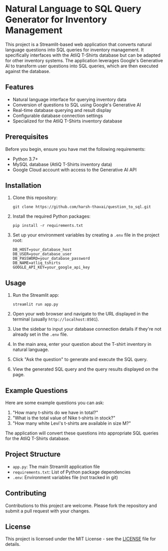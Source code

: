 # Natural Language to SQL Query Generator for Inventory Management

This project is a Streamlit-based web application that converts natural language questions into SQL queries for inventory management. It specifically interfaces with the AtliQ T-Shirts database but can be adapted for other inventory systems. The application leverages Google's Generative AI to transform user questions into SQL queries, which are then executed against the database.

## Features

- Natural language interface for querying inventory data
- Conversion of questions to SQL using Google's Generative AI
- Real-time database querying and result display
- Configurable database connection settings
- Specialized for the AtliQ T-Shirts inventory database

## Prerequisites

Before you begin, ensure you have met the following requirements:

- Python 3.7+
- MySQL database (AtliQ T-Shirts inventory data)
- Google Cloud account with access to the Generative AI API

## Installation

1. Clone this repository:
   ```
   git clone https://github.com/harsh-thavai/question_to_sql.git
   ```

2. Install the required Python packages:
   ```
   pip install -r requirements.txt
   ```

3. Set up your environment variables by creating a `.env` file in the project root:
   ```
   DB_HOST=your_database_host
   DB_USER=your_database_user
   DB_PASSWORD=your_database_password
   DB_NAME=atliq_tshirts
   GOOGLE_API_KEY=your_google_api_key
   ```

## Usage

1. Run the Streamlit app:
   ```
   streamlit run app.py
   ```

2. Open your web browser and navigate to the URL displayed in the terminal (usually `http://localhost:8501`).

3. Use the sidebar to input your database connection details if they're not already set in the `.env` file.

4. In the main area, enter your question about the T-shirt inventory in natural language.

5. Click "Ask the question" to generate and execute the SQL query.

6. View the generated SQL query and the query results displayed on the page.

## Example Questions

Here are some example questions you can ask:

1. "How many t-shirts do we have in total?"
2. "What is the total value of Nike t-shirts in stock?"
3. "How many white Levi's t-shirts are available in size M?"

The application will convert these questions into appropriate SQL queries for the AtliQ T-Shirts database.

## Project Structure

- `app.py`: The main Streamlit application file
- `requirements.txt`: List of Python package dependencies
- `.env`: Environment variables file (not tracked in git)

## Contributing

Contributions to this project are welcome. Please fork the repository and submit a pull request with your changes.

## License

This project is licensed under the MIT License - see the [LICENSE](LICENSE) file for details.
